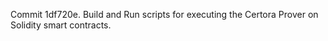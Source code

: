 Commit 1df720e.                    Build and Run scripts for executing the Certora Prover on Solidity smart contracts.